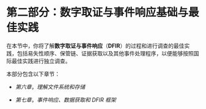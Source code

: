# 第二部分：数字取证与事件响应基础与最佳实践

在本节中，你将了解**数字取证与事件响应**（**DFIR**）的过程和进行调查的最佳实践，包括易失性顺序、保管链、证据获取以及其他事件处理程序，以便能够按照国际最佳实践进行独立调查。

本部分包含以下章节：

+   *第六章*，*理解文件系统和存储*

+   *第七章*，*事件响应、数据获取和 DFIR 框架*
